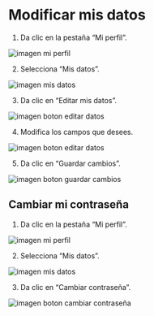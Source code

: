 # Modificar mis datos	

1. Da clic en la pestaña “Mi perfil”.

![imagen mi perfil](/img/mi-perfil.png)

2. Selecciona “Mis datos”.

![imagen mis datos](/img/mis-datos.png)

3. Da clic en “Editar mis datos”.

![imagen boton editar datos](/img/editar-datos.png)

4. Modifica los campos que desees.

![imagen boton editar datos](/img/campos-datos.png)

5. Da clic en “Guardar cambios”.

![imagen boton guardar cambios](/img/guardar-cambios.png)


## Cambiar mi contraseña	

1. Da clic en la pestaña “Mi perfil”. 

![imagen mi perfil](/img/mi-perfil.png)

2. Selecciona “Mis datos”.

![imagen mis datos](/img/mis-datos.png)

3. Da clic en “Cambiar contraseña”.

![imagen boton cambiar contraseña](/img/cambiar_contraseña.png)